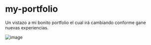 # my-portfolio
Un vistazo a mi bonito portfolio el cual irá cambiando conforme gane nuevas experiencias.

![image](https://github.com/Abraham-ch/my-portfolio/assets/117390894/6c007693-6170-49e8-81c6-75863056870b)
